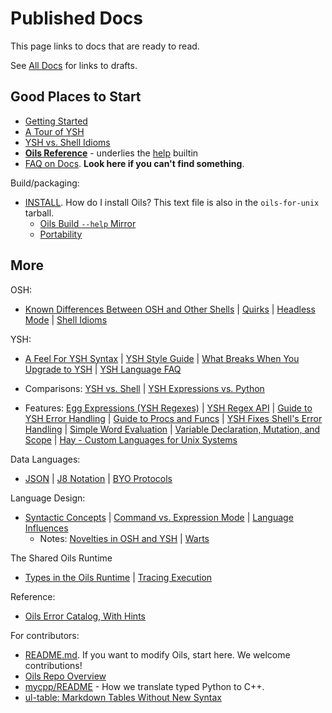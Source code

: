 Published Docs
==============

This page links to docs that are ready to read.

See [All Docs](index.html) for links to drafts.

## Good Places to Start

- [Getting Started](getting-started.html)
- [A Tour of YSH](ysh-tour.html)
- [YSH vs. Shell Idioms](idioms.html) 
- [**Oils Reference**](ref/index.html) - underlies the [help][] builtin
- [FAQ on Docs](faq-doc.html).  **Look here if you can't find
  something**.

Build/packaging:

- [INSTALL](INSTALL.html). How do I install Oils?  This text file is also in
  the `oils-for-unix` tarball.
  - [Oils Build `--help` Mirror](help-mirror.html)
  - [Portability](portability.html)

[help]: ref/chap-builtin-cmd.html#help

## More

OSH:

- [Known Differences Between OSH and Other Shells](known-differences.html) |
  [Quirks](quirks.html) | [Headless Mode](headless.html) | [Shell
  Idioms](shell-idioms.html)

YSH:

- [A Feel For YSH Syntax](syntax-feelings.html) | [YSH Style
  Guide](style-guide.html) | [What Breaks When You Upgrade to
  YSH](upgrade-breakage.html) | [YSH Language FAQ](ysh-faq.html)

- Comparisons: [YSH vs. Shell](ysh-vs-shell.html) | [YSH Expressions vs.
  Python](ysh-vs-python.html)

- Features: [Egg Expressions (YSH Regexes)](eggex.html)
  | [YSH Regex API](ysh-regex-api.html)
  | [Guide to YSH Error Handling](ysh-error.html)
  | [Guide to Procs and Funcs](proc-func.html)
  | [YSH Fixes Shell's Error Handling](error-handling.html)
  | [Simple Word Evaluation](simple-word-eval.html)
  | [Variable Declaration, Mutation, and Scope](variables.html)
  | [Hay - Custom Languages for Unix Systems](hay.html)

Data Languages:

- [JSON](json.html) | [J8 Notation](j8-notation.html) | [BYO
  Protocols](byo.html)

Language Design:

- [Syntactic Concepts](syntactic-concepts.html) 
  | [Command vs. Expression Mode](command-vs-expression-mode.html)
  | [Language Influences](language-influences.html)
  - Notes: [Novelties in OSH and YSH](novelties.html) | [Warts](warts.html)

The Shared Oils Runtime

- [Types in the Oils Runtime](types.html) | [Tracing Execution](xtrace.html) 

Reference:

- [Oils Error Catalog, With Hints](error-catalog.html)

For contributors:

- [README.md](oils-repo/README.html).  If you want to modify Oils, start here.
  We welcome contributions!
- [Oils Repo Overview](repo-overview.html)
- [mycpp/README](oils-repo/mycpp/README.html) - How we translate typed Python to
  C++.
- [ul-table: Markdown Tables Without New Syntax](ul-table.html)
